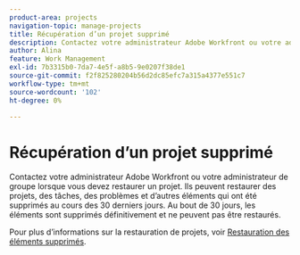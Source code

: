 ```yaml
---
product-area: projects
navigation-topic: manage-projects
title: Récupération d’un projet supprimé
description: Contactez votre administrateur Adobe Workfront ou votre administrateur de groupe lorsque vous devez restaurer un projet. Ils peuvent restaurer des projets, des tâches, des problèmes et d’autres éléments qui ont été supprimés au cours des 30 derniers jours. Au bout de 30 jours, les éléments sont supprimés définitivement et ne peuvent pas être restaurés.
author: Alina
feature: Work Management
exl-id: 7b3315b0-7da7-4e5f-a8b5-9e0207f38de1
source-git-commit: f2f825280204b56d2dc85efc7a315a4377e551c7
workflow-type: tm+mt
source-wordcount: '102'
ht-degree: 0%

---
```


# Récupération d’un projet supprimé

Contactez votre administrateur Adobe Workfront ou votre administrateur de groupe lorsque vous devez restaurer un projet. Ils peuvent restaurer des projets, des tâches, des problèmes et d’autres éléments qui ont été supprimés au cours des 30 derniers jours. Au bout de 30 jours, les éléments sont supprimés définitivement et ne peuvent pas être restaurés.

Pour plus d’informations sur la restauration de projets, voir [Restauration des éléments supprimés](../../../administration-and-setup/manage-workfront/manage-deleted-items/restore-deleted-items.md).
